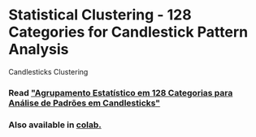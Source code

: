 # Statistical Clustering - 128 Categories for Candlestick Pattern Analysis
Candlesticks Clustering
### Read ["Agrupamento Estatístico em 128 Categorias para Análise de Padrões em Candlesticks"](https://juliana-auzier.medium.com/identificando-padr%C3%B5es-em-candlestick-c72ef3debace)

### Also available in [colab.](https://colab.research.google.com/drive/1ZQ6db4wcK1CE8XFYbZ95mr3-To9YWZq2?usp=sharing)
